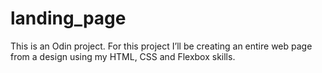 # landing_page
This is an Odin project. For this project I’ll be creating an entire web page from a design using my HTML, CSS and Flexbox skills.
